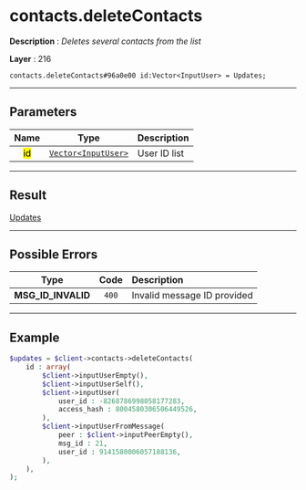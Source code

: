 # contacts.deleteContacts

**Description** : *Deletes several contacts from the list*

**Layer** : 216

```tl
contacts.deleteContacts#96a0e00 id:Vector<InputUser> = Updates;
```

---

## Parameters

| Name | Type | Description |
| :---: | :---: | :--- |
| <mark>id</mark> | [`Vector<InputUser>`](type/InputUser) | User ID list |

---

## Result

[Updates](type/Updates)

---

## Possible Errors

| Type | Code | Description |
| :---: | :---: | :--- |
| **MSG_ID_INVALID** | `400` | Invalid message ID provided |

---

## Example

```php
$updates = $client->contacts->deleteContacts(
	id : array(
		$client->inputUserEmpty(),
		$client->inputUserSelf(),
		$client->inputUser(
			user_id : -8268786998058177283,
			access_hash : 8004580306506449526,
		),
		$client->inputUserFromMessage(
			peer : $client->inputPeerEmpty(),
			msg_id : 21,
			user_id : 9141580006057188136,
		),
	),
);
```